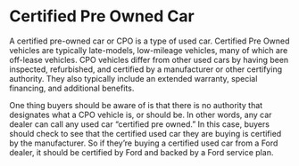 ---
---

# Certified Pre Owned Car

A certified pre-owned car or CPO is a type of used car. Certified Pre Owned vehicles are typically late-models, low-mileage vehicles, many of which are off-lease vehicles. CPO vehicles differ from other used cars by having been inspected, refurbished, and certified by a manufacturer or other certifying authority. They also typically include an extended warranty, special financing, and additional benefits.

One thing buyers should be aware of is that there is no authority that designates what a CPO vehicle is, or should be. In other words, any car dealer can call any used car “certified pre owned.” In this case, buyers should check to see that the certified used car they are buying is certified by the manufacturer. So if they’re buying a certified used car from a Ford dealer, it should be certified by Ford and backed by a Ford service plan.
